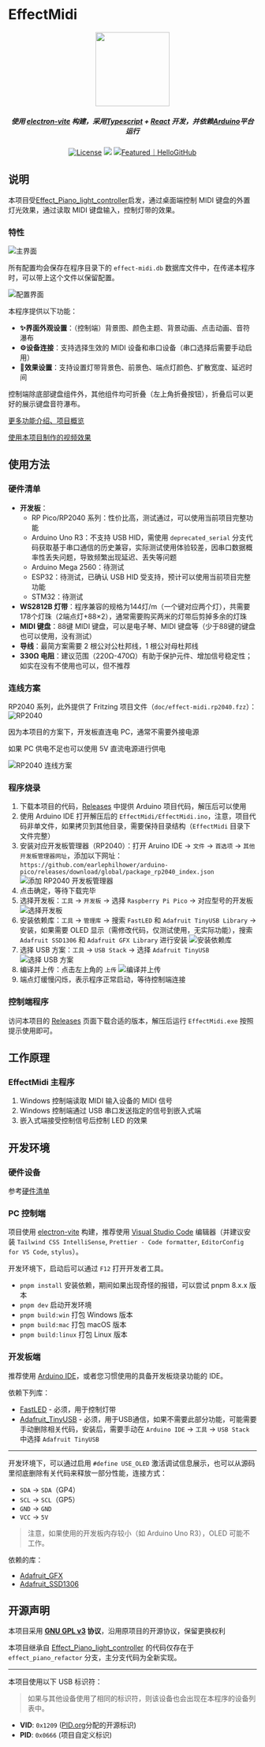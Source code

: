 # EffectMidi

<p align="center"><img src="./resources/EffectMidi_1024.png" width="150px"/></p

<em><h5 align="center">使用 <a href="https://electron-vite.org/">electron-vite</a> 构建，采用<a href="https://www.typescriptlang.org/">Typescript</a> + <a href="https://react.dev/">React</a> 开发，并依赖<a href="https://www.arduino.cc/">Arduino</a>平台运行</h5></em>


<div align="center">
  <a href="https://github.com/ChiruMori/EffectMidi/blob/master/LICENSE"><img src="https://img.shields.io/github/license/ChiruMori/EffectMidi?style=flat-square&logo=github" alt="License"></a>
  <a href="https://github.com/ChiruMori/EffectMidi/tags"><img src="https://img.shields.io/github/downloads/ChiruMori/EffectMidi/total
"/></a>
<a href="https://hellogithub.com/repository/3c563d54a4aa4512bb64a1b0b28c362b" target="_blank"><img src="https://abroad.hellogithub.com/v1/widgets/recommend.svg?rid=3c563d54a4aa4512bb64a1b0b28c362b&claim_uid=NyZTYxnBd92biCK&theme=small" alt="Featured｜HelloGitHub"/></a>
</div>

## 说明

本项目受[Effect_Piano_light_controller](https://github.com/esun-z/Effect_Piano_light_controller)启发，通过桌面端控制 MIDI 键盘的外置灯光效果，通过读取 MIDI 键盘输入，控制灯带的效果。

### 特性

![主界面](./doc/main.jpg)

所有配置均会保存在程序目录下的 `effect-midi.db` 数据库文件中，在传递本程序时，可以带上这个文件以保留配置。

![配置界面](./doc/effect.jpg)

本程序提供以下功能：

+ **✨界面外观设置**：（控制端）背景图、颜色主题、背景动画、点击动画、音符瀑布
+ **⚙️设备连接**：支持选择生效的 MIDI 设备和串口设备（串口选择后需要手动启用）
+ **🌈效果设置**：支持设置灯带背景色、前景色、端点灯颜色、扩散宽度、延迟时间

控制端除底部键盘组件外，其他组件均可折叠（左上角折叠按钮），折叠后可以更好的展示键盘音符瀑布。

[更多功能介绍、项目概览](https://mori.plus/archives/effect-midi-01)

[使用本项目制作的视频效果](https://www.bilibili.com/video/BV1D4ZFYqEaF/?share_source=copy_web&vd_source=a5261a3226919a8b0f0b47bb707e4e71)

## 使用方法

### 硬件清单

- **开发板**：
  - RP Pico/RP2040 系列：性价比高，测试通过，可以使用当前项目完整功能
  - Arduino Uno R3：不支持 USB HID，需使用 `deprecated_serial` 分支代码获取基于串口通信的历史兼容，实际测试使用体验较差，因串口数据概率性丢失问题，导致频繁出现延迟、丢失等问题
  - Arduino Mega 2560：待测试
  - ESP32：待测试，已确认 USB HID 受支持，预计可以使用当前项目完整功能
  - STM32：待测试
- **WS2812B 灯带**：程序兼容的规格为144灯/m（一个键对应两个灯），共需要178个灯珠（2端点灯+88×2），通常需要购买两米的灯带后剪掉多余的灯珠
- **MIDI 键盘**：88键 MIDI 键盘，可以是电子琴、MIDI 键盘等（少于88键的键盘也可以使用，没有测试）
- **导线**：最简方案需要 2 根公对公杜邦线，1 根公对母杜邦线
- **330Ω 电阻**：建议范围（220Ω-470Ω）有助于保护元件、增加信号稳定性；如实在没有不使用也可以，但不推荐

### 连线方案

RP2040 系列，此外提供了 Fritzing 项目文件（`doc/effect-midi.rp2040.fzz`）：
![RP2040](./doc/effect-midi.fzz.jpg)

因为本项目的方案下，开发板直连电 PC，通常不需要外接电源

如果 PC 供电不足也可以使用 5V 直流电源进行供电

![RP2040 连线方案](./doc/line_rp2040.jpg)

### 程序烧录

1. 下载本项目的代码，[Releases](https://github.com/ChiruMori/EffectMidi/releases) 中提供 Arduino 项目代码，解压后可以使用
2. 使用 Arduino IDE 打开解压后的 `EffectMidi/EffectMidi.ino`，注意，项目代码非单文件，如果拷贝到其他目录，需要保持目录结构（`EffectMidi` 目录下文件完整）
3. 安装对应开发板管理器（RP2040）：打开 Aruino IDE -> `文件` -> `首选项` -> `其他开发板管理器网址`，添加以下网址：`https://github.com/earlephilhower/arduino-pico/releases/download/global/package_rp2040_index.json`
   ![添加 RP2040 开发板管理器](./doc/tutorial01.png)
4. 点击确定，等待下载完毕
5. 选择开发板：`工具` -> `开发板` -> 选择 `Raspberry Pi Pico` -> 对应型号的开发板
   ![选择开发板](./doc/tutorial02.png)
6. 安装依赖库：`工具` -> `管理库` -> 搜索 `FastLED` 和 `Adafruit TinyUSB Library` -> 安装，如果需要 OLED 显示（需修改代码，仅测试使用，无实际功能），搜索 `Adafruit SSD1306` 和 `Adafruit GFX Library` 进行安装
   ![安装依赖库](./doc/tutorial03.png)
7. 选择 USB 方案：`工具` -> `USB Stack` -> 选择 `Adafruit TinyUSB`
   ![选择 USB 方案](./doc/tutorial04.png)
8. 编译并上传：点击左上角的 `上传`
  ![编译并上传](./doc/tutorial05.png)
9.  端点灯缓慢闪烁，表示程序正常启动，等待控制端连接

### 控制端程序

访问本项目的 [Releases](https://github.com/ChiruMori/EffectMidi/releases) 页面下载合适的版本，解压后运行 `EffectMidi.exe` 按照提示使用即可。

## 工作原理

### EffectMidi 主程序

1. Windows 控制端读取 MIDI 输入设备的 MIDI 信号
2. Windows 控制端通过 USB 串口发送指定的信号到嵌入式端
3. 嵌入式端接受控制信号后控制 LED 的效果

## 开发环境

### 硬件设备

参考[硬件清单](#硬件清单)

### PC 控制端

项目使用 [electron-vite](https://electron-vite.org/config/) 构建，推荐使用 [Visual Studio Code](https://code.visualstudio.com/) 编辑器（并建议安装 `Tailwind CSS IntelliSense`, `Prettier - Code formatter`, `EditorConfig for VS Code`, `stylus`）。

开发环境下，启动后可以通过 `F12` 打开开发者工具。

- `pnpm install` 安装依赖，期间如果出现奇怪的报错，可以尝试 pnpm 8.x.x 版本
- `pnpm dev` 启动开发环境
- `pnpm build:win` 打包 Windows 版本
- `pnpm build:mac` 打包 macOS 版本
- `pnpm build:linux` 打包 Linux 版本

### 开发板端

推荐使用 [Arduino IDE](https://www.arduino.cc/en/software)，或者您习惯使用的具备开发板烧录功能的 IDE。

依赖下列库：

- [FastLED](https://fastled.io/) - 必须，用于控制灯带
- [Adafruit_TinyUSB](https://github.com/adafruit/Adafruit_TinyUSB_Arduino) - 必须，用于USB通信，如果不需要此部分功能，可能需要手动删除相关代码，安装后，需要手动在 `Arduino IDE` -> `工具` -> `USB Stack` 中选择 `Adafruit TinyUSB`

- - -

开发环境下，可以通过启用 `#define USE_OLED` 激活调试信息展示，也可以从源码里彻底删除有关代码来释放一部分性能，连接方式：

+ `SDA` -> `SDA`（GP4）
+ `SCL` -> `SCL`（GP5）
+ `GND` -> `GND`
+ `VCC` -> `5V`

> 注意，如果使用的开发板内存较小（如 Arduino Uno R3），OLED 可能不工作。

依赖的库：

- [Adafruit_GFX](https://github.com/adafruit/Adafruit-GFX-Library)
- [Adafruit_SSD1306](https://github.com/adafruit/Adafruit_SSD1306)

## 开源声明

本项目采用 **[GNU GPL v3](LICENSE) 协议**，沿用原项目的开源协议，保留更换权利

本项目继承自 [Effect_Piano_light_controller](https://github.com/esun-z/Effect_Piano_light_controller) 的代码仅存在于 `effect_piano_refactor` 分支，主分支代码为全新实现。

- - -

本项目使用以下 USB 标识符：

> 如果与其他设备使用了相同的标识符，则该设备也会出现在本程序的设备列表中。

- **VID**: `0x1209` ([PID.org](https://pid.codes/1209/)分配的开源标识)
- **PID**: `0x0666` (项目自定义标识)
